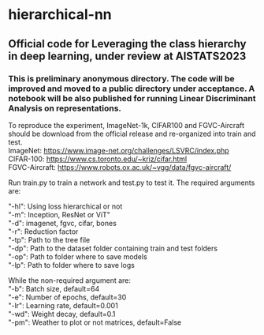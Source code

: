 # hierarchical-nn

## Official code for Leveraging the class hierarchy in deep learning, under review at AISTATS2023

### This is preliminary anonymous directory. The code will be improved and moved to a public directory under acceptance. A notebook will be also published for running Linear Discriminant Analysis on representations.

To reproduce the experiment, ImageNet-1k, CIFAR100 and FGVC-Aircraft should be download from the official release and re-organized into train and test.  
ImageNet: https://www.image-net.org/challenges/LSVRC/index.php  
CIFAR-100: https://www.cs.toronto.edu/~kriz/cifar.html  
FGVC-Aircraft: https://www.robots.ox.ac.uk/~vgg/data/fgvc-aircraft/  

Run train.py to train a network and test.py to test it. The required arguments are:

"-hl": Using loss hierarchical or not  
"-m": Inception, ResNet or ViT"  
"-d": imagenet, fgvc, cifar, bones  
"-r": Reduction factor  
"-tp": Path to the tree file  
"-dp": Path to the dataset folder containing train and test folders  
"-op": Path to folder where to save models  
"-lp": Path to folder where to save logs  

While the non-required argument are:  
"-b": Batch size, default=64  
"-e": Number of epochs, default=30  
"-lr": Learning rate, default=0.001  
"-wd": Weight decay, default=0.1  
"-pm": Weather to plot or not matrices, default=False  

